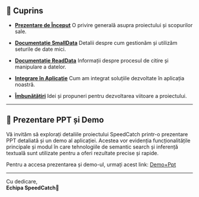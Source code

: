 
## 📜 Cuprins

- [**Prezentare de Început**](https://github.com/AriiSM/SpeedCatch/tree/main/Documentatie/01%20PrezentareDeInceput) 
    O privire generală asupra proiectului și scopurilor sale.
    
- [**Documentație SmallData**](https://github.com/AriiSM/SpeedCatch/tree/main/Documentatie/02%20SmallData)
    Detalii despre cum gestionăm și utilizăm seturile de date mici.
    
- [**Documentație ReadData**](https://github.com/AriiSM/SpeedCatch/tree/main/Documentatie/03%20RealData)
    Informații despre procesul de citire și manipulare a datelor.
    
- [**Integrare în Aplicație**](https://github.com/AriiSM/SpeedCatch/tree/main/Documentatie/04%20Integrated) 
    Cum am integrat soluțiile dezvoltate în aplicația noastră.
    
- [**Îmbunătățiri**](https://github.com/AriiSM/SpeedCatch/tree/main/Documentatie/05%20Imbunatatiri)
    Idei și propuneri pentru dezvoltarea viitoare a proiectului.

---
## 🎤 Prezentare PPT și Demo
Vă invităm să explorați detaliile proiectului SpeedCatch printr-o prezentare PPT detaliată și un demo al aplicației. Acestea vor evidenția funcționalitățile principale și modul în care tehnologiile de semantic search și inferență textuală sunt utilizate pentru a oferi rezultate precise și rapide.

Pentru a accesa prezentarea și demo-ul, urmați acest link:
[Demo+Ppt](https://github.com/AriiSM/SpeedCatch/tree/main/Documentatie/05%20Imbunatatiri/Prezentare)

---

Cu dedicare,  
**Echipa SpeedCatch**🚀
